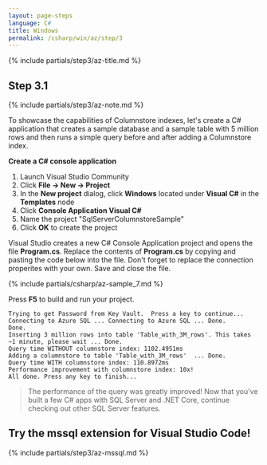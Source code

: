 ```yaml
---
layout: page-steps
language: C#
title: Windows 
permalink: /csharp/win/az/step/3
---
```


{% include partials/step3/az-title.md %}

## Step 3.1

{% include partials/step3/az-note.md %}

To showcase the capabilities of Columnstore indexes, let's create a C# application that creates a sample database and a sample table with 5 million rows and then runs a simple query before and after adding a Columnstore index.

**Create a C# console application**
1. Launch Visual Studio Community
1. Click **File -> New -> Project**
1. In the **New project** dialog, click **Windows** located under **Visual C#** in the **Templates** node
1. Click **Console Application Visual C#**
1. Name the project "SqlServerColumnstoreSample"
1. Click **OK** to create the project

Visual Studio creates a new C# Console Application project and opens the file **Program.cs**. Replace the contents of **Program.cs** by copying and pasting the code below into the file. Don't forget to replace the connection properites with your own. Save and close the file.

{% include partials/csharp/az-sample_7.md %}

Press **F5** to build and run your project.

```results
Trying to get Password from Key Vault.  Press a key to continue...
Connecting to Azure SQL ... Connecting to Azure SQL ... Done.
Done.
Inserting 3 million rows into table 'Table_with_3M_rows'. This takes ~1 minute, please wait ... Done.
Query time WITHOUT columnstore index: 1102.4951ms
Adding a columnstore to table 'Table_with_3M_rows'  ... Done.
Query time WITH columnstore index: 110.8972ms
Performance improvement with columnstore index: 10x!
All done. Press any key to finish...
```

> The performance of the query was greatly improved!
Now that you've built a few C# apps with SQL Server and .NET Core, continue checking out other SQL Server features.

## Try the mssql extension for Visual Studio Code!

{% include partials/step3/az-mssql.md %}
